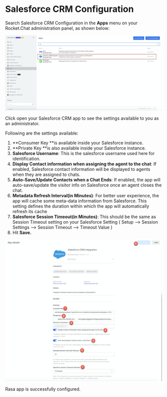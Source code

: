 # Salesforce CRM Configuration

Search Salesforce CRM Configuration in the **Apps** menu on your Rocket.Chat administration panel, as shown below:

![](<../../../../../.gitbook/assets/image (470).png>)

Click open your Salesforce CRM app to see the settings available to you as an administrator.

Following are the settings available:

1. \*\*Consumer Key \*\*is available inside your Salesforce instance.
2. \*\*Private Key \*\*is also available inside your Salesforce instance.
3. **Salesforce Username**: This is the salesforce username used here for identification.
4. **Display Contact information when assigning the agent to the chat**: If enabled, Salesforce contact information will be displayed to agents when they are assigned to chats.
5. **Auto-Save/Update Contacts when a Chat Ends**: If enabled, the app will auto-save/update the visitor info on Salesforce once an agent closes the chat.
6. **Metadata Refresh Interval(in Minutes)**: For better user experience, the app will cache some meta-data information from Salesforce. This setting defines the duration within which the app will automatically refresh its cache
7. **Salesforce Session Timeout(in Minutes)**: This should be the same as Session Timeout setting on your Salesforce Setting ( Setup --> Session Settings --> Session Timeout --> Timeout Value )
8. Hit **Save.**

![](<../../../../../.gitbook/assets/image (471).png>)

Rasa app is successfully configured.
